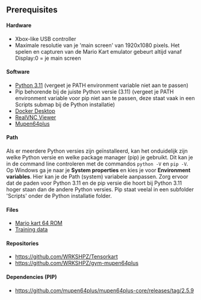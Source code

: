 ## Prerequisites

#### Hardware
 - Xbox-like USB controller
 - Maximale resolutie van je 'main screen' van 1920x1080 pixels. Het spelen en capturen van de Mario Kart emulator gebeurt altijd vanaf Display:0 = je main screen

#### Software
- [Python 3.11](https://www.python.org/downloads/release/python-3110/) (vergeet je PATH environment variable niet aan te passen)
- Pip behorende bij de juiste Python versie (3.11) (vergeet je PATH environment variable voor pip niet aan te passen, deze staat vaak in een Scripts submap bij de Python installatie)
- [Docker Desktop](https://www.docker.com/products/docker-desktop/)
- [RealVNC Viewer](https://www.realvnc.com/en/connect/download/viewer/)
- [Mupen64plus](https://github.com/mupen64plus/mupen64plus-core/releases/tag/2.5.9)

#### Path
Als er meerdere Python versies zijn geïnstalleerd, kan het onduidelijk zijn welke Python versie en welke package manager (pip) je gebruikt. Dit kan je in de command line controleren met de commandos ```python -V``` en ```pip -V```. Op Windows ga je naar je **System properties** en kies je voor **Environment variables**. Hier kan je de Path (system) variabele aanpassen. Zorg ervoor dat de paden voor Python 3.11 en de pip versie die hoort bij Python 3.11 hoger staan dan de andere Python versies. Pip staat veelal in een subfolder 'Scripts' onder de Python installatie folder.

#### Files
- [Mario kart 64 ROM](https://mariokart.blob.core.windows.net/data/mario-kart-64.z64)
- [Training data](datasets.md)


#### Repositories
- https://github.com/WRKSHPZ/Tensorkart
- https://github.com/WRKSHPZ/gym-mupen64plus

#### Dependencies (PIP)
- https://github.com/mupen64plus/mupen64plus-core/releases/tag/2.5.9
